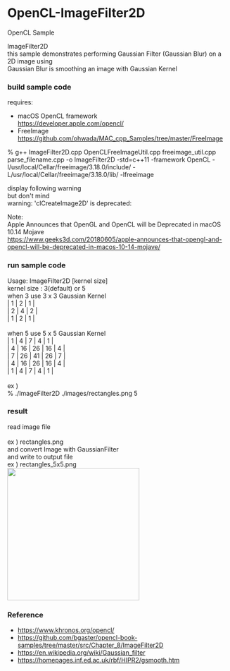 OpenCL-ImageFilter2D
===============

OpenCL Sample <br/>

ImageFilter2D <br/>
this sample demonstrates performing Gaussian Filter (Gaussian Blur) on a 2D image using <br/>
Gaussian Blur is  smoothing an image with Gaussian Kernel <br/>


### build sample code 
requires:  <br/>
- macOS  OpenCL framework <br/>
https://developer.apple.com/opencl/ <br/>
- FreeImage <br/>
https://github.com/ohwada/MAC_cpp_Samples/tree/master/FreeImage <br/>

% g++ ImageFilter2D.cpp OpenCLFreeImageUtil.cpp freeimage_util.cpp parse_filename.cpp  -o ImageFilter2D -std=c++11 -framework OpenCL -I/usr/local/Cellar/freeimage/3.18.0/include/ -L/usr/local/Cellar/freeimage/3.18.0/lib/ -lfreeimage <br/>

display following warning  <br/>
but don't mind <br/>
warning: 'clCreateImage2D' is deprecated:  <br/>

Note: <br/>
Apple Announces that OpenGL and OpenCL will be Deprecated in macOS 10.14 Mojave <br/>
https://www.geeks3d.com/20180605/apple-announces-that-opengl-and-opencl-will-be-deprecated-in-macos-10-14-mojave/ <br/>


### run sample code 
Usage:   ImageFilter2D  <inputImageFile> [kernel size] <br/>
kernel size : 3(default) or 5 <br/>
when 3 use 3 x 3 Gaussian Kernel <br/>
 | 1 |  2 | 1 | <br/>
 | 2 | 4 | 2 | <br/>
 | 1 |  2 | 1 | <br/>
<br/>
when 5 use 5 x 5 Gaussian Kernel <br/>
 | 1 |  4 |   7 |   4 | 1 | <br/>
 | 4 | 16 | 26 | 16 | 4 | <br/>
 | 7 | 26 | 41 | 26 | 7 | <br/> 
 | 4 | 16 | 26 | 16 | 4 | <br/>
 | 1 |  4 |   7 |   4 | 1 | <br/>
<br/>
ex ) <br/>
% ./ImageFilter2D  ./images/rectangles.png 5 <br/>

### result 
read image file <br/>  
ex ) rectangles.png <br/>
and convert Image with GaussianFilter <br/>
and write to output file  <br/>
 ex ) rectangles_5x5.png <br/>
<image src="https://raw.githubusercontent.com/ohwada/MAC_cpp_Samples/master/OpenCL-ImageFilter2D/result/rectangles_5x5.png" width="300" /><br/>

### Reference 
- https://www.khronos.org/opencl/
- https://github.com/bgaster/opencl-book-samples/tree/master/src/Chapter_8/ImageFilter2D
- https://en.wikipedia.org/wiki/Gaussian_filter
- https://homepages.inf.ed.ac.uk/rbf/HIPR2/gsmooth.htm

